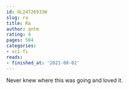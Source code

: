 ```yaml
---
id: OL24726933W
slug: ra
title: Ra
author: qntm
rating: 4
pages: 504
categories:
- sci-fi
reads:
- finished_at: '2021-08-02'
---
```

Never knew where this was going and loved it.

